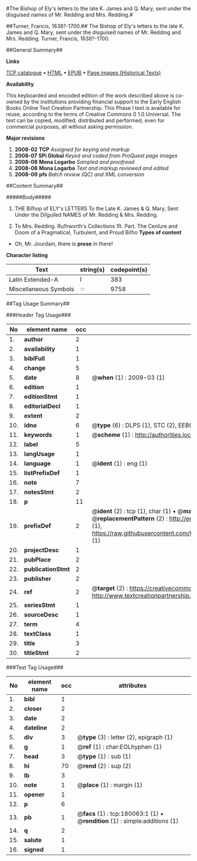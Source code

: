 #The Bishop of Ely's letters to the late K. James and Q. Mary, sent under the disguised names of Mr. Redding and Mrs. Redding.#

##Turner, Francis, 1638?-1700.##
The Bishop of Ely's letters to the late K. James and Q. Mary, sent under the disguised names of Mr. Redding and Mrs. Redding.
Turner, Francis, 1638?-1700.

##General Summary##

**Links**

[TCP catalogue](http://www.ota.ox.ac.uk/tcp/)  • 
[HTML](http://tei.it.ox.ac.uk/tcp/Texts-HTML/free/B06/B06304.html)  • 
[EPUB](http://tei.it.ox.ac.uk/tcp/Texts-EPUB/free/B06/B06304.epub) • 
[Page images (Historical Texts)](https://data.historicaltexts.jisc.ac.uk/view?pubId=eebo-53299341e&pageId=eebo-53299341e-180063-1)

**Availability**

This keyboarded and encoded edition of the
	       work described above is co-owned by the institutions
	       providing financial support to the Early English Books
	       Online Text Creation Partnership. This Phase I text is
	       available for reuse, according to the terms of Creative
	       Commons 0 1.0 Universal. The text can be copied,
	       modified, distributed and performed, even for
	       commercial purposes, all without asking permission.

**Major revisions**

1. __2008-02__ __TCP__ *Assigned for keying and markup*
1. __2008-07__ __SPi Global__ *Keyed and coded from ProQuest page images*
1. __2008-08__ __Mona Logarbo__ *Sampled and proofread*
1. __2008-08__ __Mona Logarbo__ *Text and markup reviewed and edited*
1. __2008-09__ __pfs__ *Batch review (QC) and XML conversion*

##Content Summary##

#####Body#####

1. THE Biſhop of ELY's LETTERS To the Late K. James & Q. Mary, Sent Under the Diſguiſed NAMES of Mr. Redding & Mrs. Redding.

1. To Mrs. Redding.
Ruſhworth's Collections 1ſt. Part. The Cenſure and Doom of a Pragmatical, Turbulent, and Proud Biſho
**Types of content**

  * Oh, Mr. Jourdain, there is **prose** in there!

**Character listing**


|Text|string(s)|codepoint(s)|
|---|---|---|
|Latin Extended-A|ſ|383|
|Miscellaneous Symbols|☞|9758|

##Tag Usage Summary##

###Header Tag Usage###

|No|element name|occ|attributes|
|---|---|---|---|
|1.|__author__|2||
|2.|__availability__|1||
|3.|__biblFull__|1||
|4.|__change__|5||
|5.|__date__|8| @__when__ (1) : 2009-03 (1)|
|6.|__edition__|1||
|7.|__editionStmt__|1||
|8.|__editorialDecl__|1||
|9.|__extent__|2||
|10.|__idno__|6| @__type__ (6) : DLPS (1), STC (2), EEBO-CITATION (1), OCLC (1), VID (1)|
|11.|__keywords__|1| @__scheme__ (1) : http://authorities.loc.gov/ (1)|
|12.|__label__|5||
|13.|__langUsage__|1||
|14.|__language__|1| @__ident__ (1) : eng (1)|
|15.|__listPrefixDef__|1||
|16.|__note__|7||
|17.|__notesStmt__|2||
|18.|__p__|11||
|19.|__prefixDef__|2| @__ident__ (2) : tcp (1), char (1)  •  @__matchPattern__ (2) : ([0-9\-]+):([0-9IVX]+) (1), (.+) (1)  •  @__replacementPattern__ (2) : http://eebo.chadwyck.com/downloadtiff?vid=$1&page=$2 (1), https://raw.githubusercontent.com/textcreationpartnership/Texts/master/tcpchars.xml#$1 (1)|
|20.|__projectDesc__|1||
|21.|__pubPlace__|2||
|22.|__publicationStmt__|2||
|23.|__publisher__|2||
|24.|__ref__|2| @__target__ (2) : https://creativecommons.org/publicdomain/zero/1.0/ (1), http://www.textcreationpartnership.org/docs/. (1)|
|25.|__seriesStmt__|1||
|26.|__sourceDesc__|1||
|27.|__term__|4||
|28.|__textClass__|1||
|29.|__title__|3||
|30.|__titleStmt__|2||


###Text Tag Usage###

|No|element name|occ|attributes|
|---|---|---|---|
|1.|__bibl__|1||
|2.|__closer__|2||
|3.|__date__|2||
|4.|__dateline__|2||
|5.|__div__|3| @__type__ (3) : letter (2), epigraph (1)|
|6.|__g__|1| @__ref__ (1) : char:EOLhyphen (1)|
|7.|__head__|3| @__type__ (1) : sub (1)|
|8.|__hi__|70| @__rend__ (2) : sup (2)|
|9.|__lb__|3||
|10.|__note__|1| @__place__ (1) : margin (1)|
|11.|__opener__|1||
|12.|__p__|6||
|13.|__pb__|1| @__facs__ (1) : tcp:180063:1 (1)  •  @__rendition__ (1) : simple:additions (1)|
|14.|__q__|2||
|15.|__salute__|1||
|16.|__signed__|1||
